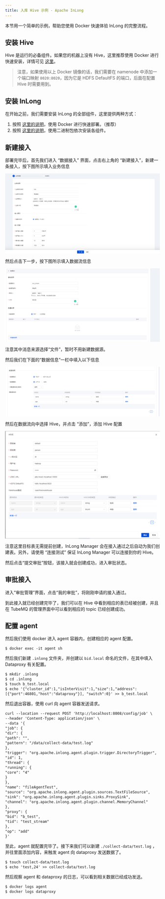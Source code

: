 ```yaml
---
title: 入库 Hive 示例 - Apache InLong
---
```


本节用一个简单的示例，帮助您使用 Docker 快速体验 InLong 的完整流程。


## 安装 Hive
Hive 是运行的必备组件。如果您的机器上没有 Hive，这里推荐使用 Docker 进行快速安装，详情可见 [这里](https://github.com/big-data-europe/docker-hive)。

> 注意，如果使用以上 Docker 镜像的话，我们需要在 namenode 中添加一个端口映射 `8020:8020`，因为它是 HDFS DefaultFS 的端口，后面在配置 Hive 时需要用到。

## 安装 InLong
在开始之前，我们需要安装 InLong 的全部组件，这里提供两种方式：
1. 按照 [这里的说明](https://github.com/apache/incubator-inlong/tree/master/docker/docker-compose)，使用 Docker 进行快速部署。（推荐）
2. 按照 [这里的说明](./quick_start.md)，使用二进制包依次安装各组件。


## 新建接入
部署完毕后，首先我们进入 “数据接入” 界面，点击右上角的 “新建接入”，新建一条接入，按下图所示填入业务信息

<img src="../../img/create-business.png" align="center" alt="Create Business"/>

然后点击下一步，按下图所示填入数据流信息

<img src="../../img/create-stream.png" align="center" alt="Create Stream"/>

注意其中消息来源选择“文件”，暂时不用新建数据源。

然后我们在下面的“数据信息”一栏中填入以下信息

<img src="../../img/data-information.png" align="center" alt="Data Information"/>

然后在数据流向中选择 Hive，并点击 “添加”，添加 Hive 配置

<img src="../../img/hive-config.png" align="center" alt="Hive Config"/>

注意这里目标表无需提前创建，InLong Manager 会在接入通过之后自动为我们创建表。另外，请使用 “连接测试” 保证 InLong Manager 可以连接到你的 Hive。

然后点击“提交审批”按钮，该接入就会创建成功，进入审批状态。

## 审批接入
进入“审批管理”界面，点击“我的审批”，将刚刚申请的接入通过。

到此接入就已经创建完毕了，我们可以在 Hive 中看到相应的表已经被创建，并且在 TubeMQ 的管理界面中可以看到相应的 topic 已经创建成功。

## 配置 agent
然后我们使用 docker 进入 agent 容器内，创建相应的 agent 配置。
```
$ docker exec -it agent sh
```

然后我们新建 `.inlong` 文件夹，并创建以 `bid.local` 命名的文件，在其中填入 Dataproxy 有关配置。
```
$ mkdir .inlong
$ cd .inlong
$ touch b_test.local
$ echo '{"cluster_id":1,"isInterVisit":1,"size":1,"address": [{"port":46801,"host":"dataproxy"}], "switch":0}' >> b_test.local
```

然后退出容器，使用 curl 向 agent 容器发送请求。
```
curl --location --request POST 'http://localhost:8008/config/job' \
--header 'Content-Type: application/json' \
--data '{
"job": {
"dir": {
"path": "",
"pattern": "/data/collect-data/test.log"
},
"trigger": "org.apache.inlong.agent.plugin.trigger.DirectoryTrigger",
"id": 1,
"thread": {
"running": {
"core": "4"
}
},
"name": "fileAgentTest",
"source": "org.apache.inlong.agent.plugin.sources.TextFileSource",
"sink": "org.apache.inlong.agent.plugin.sinks.ProxySink",
"channel": "org.apache.inlong.agent.plugin.channel.MemoryChannel"
},
"proxy": {
"bid": "b_test",
"tid": "test_stream"
},
"op": "add"
}'
```

至此，agent 就配置完毕了。接下来我们可以新建 `./collect-data/test.log` ，并往里面添加内容，来触发 agent 向 dataproxy 发送数据了。

```
$ touch collect-data/test.log
$ echo 'test,24' >> collect-data/test.log
```

然后观察 agent 和 dataproxy 的日志，可以看到相关数据已经成功发送。

```
$ docker logs agent
$ docker logs dataproxy
```



